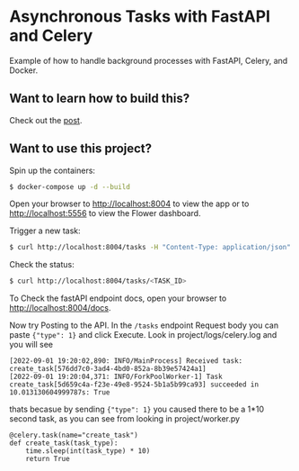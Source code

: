 # Asynchronous Tasks with FastAPI and Celery

Example of how to handle background processes with FastAPI, Celery, and Docker.

## Want to learn how to build this?

Check out the [post](https://testdriven.io/blog/fastapi-and-celery/).

## Want to use this project?

Spin up the containers:

```sh
$ docker-compose up -d --build
```

Open your browser to [http://localhost:8004](http://localhost:8004) to view the app or to [http://localhost:5556](http://localhost:5556) to view the Flower dashboard.

Trigger a new task:

```sh
$ curl http://localhost:8004/tasks -H "Content-Type: application/json" --data '{"type": 0}'
```

Check the status:

```sh
$ curl http://localhost:8004/tasks/<TASK_ID>
```

To Check the fastAPI endpoint docs, open your browser to [http://localhost:8004/docs](http://localhost:8004/docs). 


Now try Posting to the API. In the `/tasks` endpoint Request body you can paste `{"type": 1}` and click Execute. Look in project/logs/celery.log and you will see

```
[2022-09-01 19:20:02,890: INFO/MainProcess] Received task: create_task[576dd7c0-3ad4-4bd0-852a-8b39e57424a1]  
[2022-09-01 19:20:04,371: INFO/ForkPoolWorker-1] Task create_task[5d659c4a-f23e-49e8-9524-5b1a5b99ca93] succeeded in 10.013130604999787s: True
```

thats becasue by sending `{"type": 1}` you caused there to be a 1*10 second task, as you can see from looking in project/worker.py

```
@celery.task(name="create_task")
def create_task(task_type):
    time.sleep(int(task_type) * 10)
    return True
```